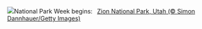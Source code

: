 ![](https://www.bing.com/th?id=OHR.ZionValley_EN-US2520458606_UHD.jpg&w=1000)National Park Week begins:&nbsp;&ensp;[Zion National Park, Utah (© Simon Dannhauer/Getty Images)](https://www.bing.com/th?id=OHR.ZionValley_EN-US2520458606_UHD.jpg)
<br><br/>
